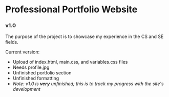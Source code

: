 # Professional Portfolio Website
### v1.0
The purpose of the project is to showcase my experience in the CS and SE fields.

Current version:
* Upload of index.html, main.css, and variables.css files
* Needs profile.jpg
* Unfinished portfolio section
* Unfinished formatting
* *Note: v1.0 is <em><strong>very</strong><em> unfinished; this is to track my progress with the site's development*

